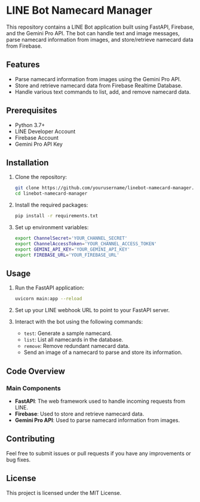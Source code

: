 # LINE Bot Namecard Manager

This repository contains a LINE Bot application built using FastAPI, Firebase, and the Gemini Pro API. The bot can handle text and image messages, parse namecard information from images, and store/retrieve namecard data from Firebase.

## Features

- Parse namecard information from images using the Gemini Pro API.
- Store and retrieve namecard data from Firebase Realtime Database.
- Handle various text commands to list, add, and remove namecard data.

## Prerequisites

- Python 3.7+
- LINE Developer Account
- Firebase Account
- Gemini Pro API Key

## Installation

1. Clone the repository:

    ```bash
    git clone https://github.com/yourusername/linebot-namecard-manager.git
    cd linebot-namecard-manager
    ```

2. Install the required packages:

    ```bash
    pip install -r requirements.txt
    ```

3. Set up environment variables:

    ```bash
    export ChannelSecret='YOUR_CHANNEL_SECRET'
    export ChannelAccessToken='YOUR_CHANNEL_ACCESS_TOKEN'
    export GEMINI_API_KEY='YOUR_GEMINI_API_KEY'
    export FIREBASE_URL='YOUR_FIREBASE_URL'
    ```

## Usage

1. Run the FastAPI application:

    ```bash
    uvicorn main:app --reload
    ```

2. Set up your LINE webhook URL to point to your FastAPI server.

3. Interact with the bot using the following commands:
    - `test`: Generate a sample namecard.
    - `list`: List all namecards in the database.
    - `remove`: Remove redundant namecard data.
    - Send an image of a namecard to parse and store its information.

## Code Overview

### Main Components

- **FastAPI**: The web framework used to handle incoming requests from LINE.
- **Firebase**: Used to store and retrieve namecard data.
- **Gemini Pro API**: Used to parse namecard information from images.

## Contributing

Feel free to submit issues or pull requests if you have any improvements or bug fixes.

## License

This project is licensed under the MIT License.
